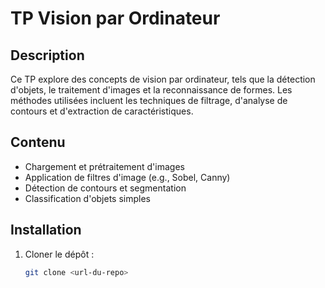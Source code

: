 # TP Vision par Ordinateur

## Description
Ce TP explore des concepts de vision par ordinateur, tels que la détection d'objets, le traitement d'images et la reconnaissance de formes. Les méthodes utilisées incluent les techniques de filtrage, d'analyse de contours et d'extraction de caractéristiques.

## Contenu
- Chargement et prétraitement d'images
- Application de filtres d'image (e.g., Sobel, Canny)
- Détection de contours et segmentation
- Classification d'objets simples

## Installation
1. Cloner le dépôt : 
   ```bash
   git clone <url-du-repo>
   ```
